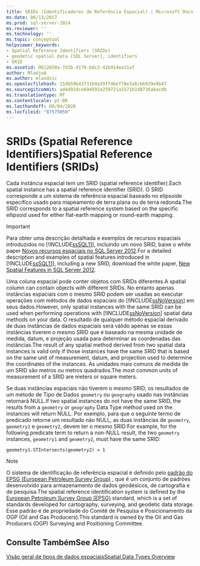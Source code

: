 ```yaml
---
title: SRIDs (Identificadores de Referência Espacial) | Microsoft Docs
ms.date: 06/13/2017
ms.prod: sql-server-2014
ms.reviewer: ''
ms.technology: ''
ms.topic: conceptual
helpviewer_keywords:
- Spatial Reference Identifiers (SRIDs)
- geodetic spatial data [SQL Server], identifiers
- SRID
ms.assetid: 0612658a-7d1b-4178-bdc2-42b914ea31a7
author: MladjoA
ms.author: mlandzic
ms.openlocfilehash: 15db59b43731b9a39ff4bef78e3a6cb6929e9b47
ms.sourcegitcommit: ad4d92dce894592a259721a1571b1d8736abacdb
ms.translationtype: MT
ms.contentlocale: pt-BR
ms.lasthandoff: 08/04/2020
ms.locfileid: "87575059"
---
```

# <a name="spatial-reference-identifiers-srids"></a><span data-ttu-id="49148-102">SRIDs (Spatial Reference Identifiers)</span><span class="sxs-lookup"><span data-stu-id="49148-102">Spatial Reference Identifiers (SRIDs)</span></span>
  <span data-ttu-id="49148-103">Cada instância espacial tem um SRID (spatial reference identifier).</span><span class="sxs-lookup"><span data-stu-id="49148-103">Each spatial instance has a spatial reference identifier (SRID).</span></span> <span data-ttu-id="49148-104">O SRID corresponde a um sistema de referência espacial baseado no elipsoide específico usado para mapeamento de terra plana ou de terra redonda.</span><span class="sxs-lookup"><span data-stu-id="49148-104">The SRID corresponds to a spatial reference system based on the specific ellipsoid used for either flat-earth mapping or round-earth mapping.</span></span>  
  
> [!IMPORTANT]  
>  <span data-ttu-id="49148-105">Para obter uma descrição detalhada e exemplos de recursos espaciais introduzidos no [!INCLUDE[ssSQL11](../../includes/sssql11-md.md)], incluindo um novo SRID, baixe o white paper [Novos recursos espaciais no SQL Server 2012](https://go.microsoft.com/fwlink/?LinkId=226407).</span><span class="sxs-lookup"><span data-stu-id="49148-105">For a detailed description and examples of spatial features introduced in [!INCLUDE[ssSQL11](../../includes/sssql11-md.md)], including a new SRID, download the white paper, [New Spatial Features in SQL Server 2012](https://go.microsoft.com/fwlink/?LinkId=226407).</span></span>  
  
 <span data-ttu-id="49148-106">Uma coluna espacial pode conter objetos com SRIDs diferentes.</span><span class="sxs-lookup"><span data-stu-id="49148-106">A spatial column can contain objects with different SRIDs.</span></span> <span data-ttu-id="49148-107">No entanto apenas instâncias espaciais com o mesmo SRID podem ser usadas ao executar operações com métodos de dados espaciais do [!INCLUDE[ssNoVersion](../../includes/ssnoversion-md.md)] em seus dados.</span><span class="sxs-lookup"><span data-stu-id="49148-107">However, only spatial instances with the same SRID can be used when performing operations with [!INCLUDE[ssNoVersion](../../includes/ssnoversion-md.md)] spatial data methods on your data.</span></span> <span data-ttu-id="49148-108">O resultado de qualquer método espacial derivado de duas instâncias de dados espaciais será válido apenas se essas instâncias tiverem o mesmo SRID que é baseado na mesma unidade de medida, datum, e projeção usada para determinar as coordenadas das instâncias.</span><span class="sxs-lookup"><span data-stu-id="49148-108">The result of any spatial method derived from two spatial data instances is valid only if those instances have the same SRID that is based on the same unit of measurement, datum, and projection used to determine the coordinates of the instances.</span></span> <span data-ttu-id="49148-109">As unidades mais comuns de medida de um SRID são metros ou metros quadrados.</span><span class="sxs-lookup"><span data-stu-id="49148-109">The most common units of measurement of a SRID are meters or square meters.</span></span>  
  
 <span data-ttu-id="49148-110">Se duas instâncias espaciais não tiverem o mesmo SRID, os resultados de um método de Tipo de Dados `geometry` ou `geography` usado nas instâncias retornará NULL.</span><span class="sxs-lookup"><span data-stu-id="49148-110">If two spatial instances do not have the same SRID, the results from a `geometry` or `geography` Data Type method used on the instances will return NULL.</span></span> <span data-ttu-id="49148-111">Por exemplo, para que o seguinte termo de predicado retorne um resultado não NULL, as duas instâncias de `geometry`, `geometry1` e `geometry2`, devem ter o mesmo SRID:</span><span class="sxs-lookup"><span data-stu-id="49148-111">For example, for the following predicate term to return a non-NULL result, the two `geometry` instances, `geometry1` and `geometry2`, must have the same SRID:</span></span>  
  
 `geometry1.STIntersects(geometry2) = 1`  
  
> [!NOTE]  
>  <span data-ttu-id="49148-112">O sistema de identificação de referência espacial é definido pelo [padrão do EPSG (European Petroleum Survey Group)](https://go.microsoft.com/fwlink/?LinkId=99349) , que é um conjunto de padrões desenvolvido para armazenamento de dados geodésicos, de cartografia e de pesquisa.</span><span class="sxs-lookup"><span data-stu-id="49148-112">The spatial reference identification system is defined by the [European Petroleum Survey Group (EPSG)](https://go.microsoft.com/fwlink/?LinkId=99349) standard, which is a set of standards developed for cartography, surveying, and geodetic data storage.</span></span> <span data-ttu-id="49148-113">Esse padrão é de propriedade do Comitê de Pesquisa e Posicionamento da OGP (Oil and Gas Producers).</span><span class="sxs-lookup"><span data-stu-id="49148-113">This standard is owned by the Oil and Gas Producers (OGP) Surveying and Positioning Committee.</span></span>  
  
## <a name="see-also"></a><span data-ttu-id="49148-114">Consulte Também</span><span class="sxs-lookup"><span data-stu-id="49148-114">See Also</span></span>  
 [<span data-ttu-id="49148-115">Visão geral de tipos de dados espaciais</span><span class="sxs-lookup"><span data-stu-id="49148-115">Spatial Data Types Overview</span></span>](spatial-data-types-overview.md)  
  
  
